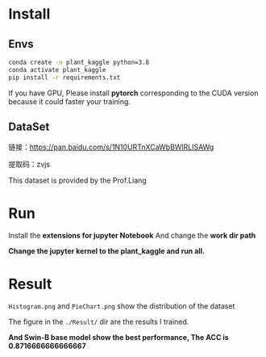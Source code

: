 # Install

## Envs

```bash
conda create -n plant_kaggle python=3.8
conda activate plant_kaggle
pip install -r requirements.txt
```

If you have GPU, Please install **pytorch** corresponding to the CUDA version because it could faster your training.



## DataSet

链接：https://pan.baidu.com/s/1N10URTnXCaWbBWlRLISAWg  

提取码：zvjs

This dataset is provided by the Prof.Liang

# Run

Install the **extensions for jupyter Notebook** And change the **work dir path**

**Change the jupyter kernel to the plant_kaggle and run all.**





# Result

`Histogram.png` and `PieChart.png` show the distribution of the dataset

The figure in the `./Result/`  dir are the results I trained.

**And Swin-B base model show the best performance, The ACC is 0.8716666666666667**
